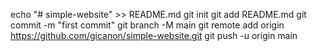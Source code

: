 echo "# simple-website" >> README.md
git init
git add README.md
git commit -m "first commit"
git branch -M main
git remote add origin https://github.com/gicanon/simple-website.git
git push -u origin main
